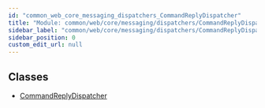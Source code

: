 ```yaml
---
id: "common_web_core_messaging_dispatchers_CommandReplyDispatcher"
title: "Module: common/web/core/messaging/dispatchers/CommandReplyDispatcher"
sidebar_label: "common/web/core/messaging/dispatchers/CommandReplyDispatcher"
sidebar_position: 0
custom_edit_url: null
---
```


## Classes

- [CommandReplyDispatcher](../classes/common_web_core_messaging_dispatchers_CommandReplyDispatcher.CommandReplyDispatcher.md)
